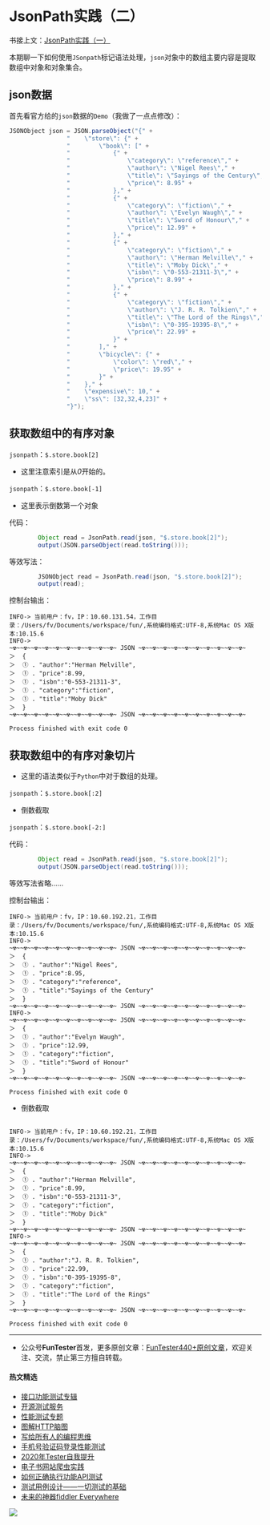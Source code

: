 # JsonPath实践（二）

书接上文：[JsonPath实践（一）](https://mp.weixin.qq.com/s/Cq0_v_ptbGd4f5y8HIsq7w)

本期聊一下如何使用`JSonpath`标记语法处理，`json`对象中的数组主要内容是提取数组中对象和对象集合。

## json数据

首先看官方给的`json`数据的`Demo`（我做了一点点修改）：

```Java
JSONObject json = JSON.parseObject("{" +
                "    \"store\": {" +
                "        \"book\": [" +
                "            {" +
                "                \"category\": \"reference\"," +
                "                \"author\": \"Nigel Rees\"," +
                "                \"title\": \"Sayings of the Century\"," +
                "                \"price\": 8.95" +
                "            }," +
                "            {" +
                "                \"category\": \"fiction\"," +
                "                \"author\": \"Evelyn Waugh\"," +
                "                \"title\": \"Sword of Honour\"," +
                "                \"price\": 12.99" +
                "            }," +
                "            {" +
                "                \"category\": \"fiction\"," +
                "                \"author\": \"Herman Melville\"," +
                "                \"title\": \"Moby Dick\"," +
                "                \"isbn\": \"0-553-21311-3\"," +
                "                \"price\": 8.99" +
                "            }," +
                "            {" +
                "                \"category\": \"fiction\"," +
                "                \"author\": \"J. R. R. Tolkien\"," +
                "                \"title\": \"The Lord of the Rings\"," +
                "                \"isbn\": \"0-395-19395-8\"," +
                "                \"price\": 22.99" +
                "            }" +
                "        ]," +
                "        \"bicycle\": {" +
                "            \"color\": \"red\"," +
                "            \"price\": 19.95" +
                "        }" +
                "    }," +
                "    \"expensive\": 10," +
                "    \"ss\": [32,32,4,23]" +
                "}");
```

## 获取数组中的有序对象

`jsonpath`：`$.store.book[2]`

* 这里注意索引是从*0*开始的。

`jsonpath`：`$.store.book[-1]`

* 这里表示倒数第一个对象

代码：

```Java
        Object read = JsonPath.read(json, "$.store.book[2]");
        output(JSON.parseObject(read.toString()));
```

等效写法：

```Java
        JSONObject read = JsonPath.read(json, "$.store.book[2]");
        output(read);

```

控制台输出：


```shell
INFO-> 当前用户：fv，IP：10.60.131.54，工作目录：/Users/fv/Documents/workspace/fun/,系统编码格式:UTF-8,系统Mac OS X版本:10.15.6
INFO-> 
~☢~~☢~~☢~~☢~~☢~~☢~~☢~~☢~~☢~~☢~ JSON ~☢~~☢~~☢~~☢~~☢~~☢~~☢~~☢~~☢~~☢~
＞  {
＞  ① . "author":"Herman Melville",
＞  ① . "price":8.99,
＞  ① . "isbn":"0-553-21311-3",
＞  ① . "category":"fiction",
＞  ① . "title":"Moby Dick"
＞  }
~☢~~☢~~☢~~☢~~☢~~☢~~☢~~☢~~☢~~☢~ JSON ~☢~~☢~~☢~~☢~~☢~~☢~~☢~~☢~~☢~~☢~

Process finished with exit code 0

```


## 获取数组中的有序对象切片

* 这里的语法类似于`Python`中对于数组的处理。

`jsonpath`：`$.store.book[:2]`

* 倒数截取

`jsonpath`：`$.store.book[-2:]`


代码：

```Java
        Object read = JsonPath.read(json, "$.store.book[2]");
        output(JSON.parseObject(read.toString()));
```

等效写法省略……


控制台输出：


```shell
INFO-> 当前用户：fv，IP：10.60.192.21，工作目录：/Users/fv/Documents/workspace/fun/,系统编码格式:UTF-8,系统Mac OS X版本:10.15.6
INFO-> 
~☢~~☢~~☢~~☢~~☢~~☢~~☢~~☢~~☢~~☢~ JSON ~☢~~☢~~☢~~☢~~☢~~☢~~☢~~☢~~☢~~☢~
＞  {
＞  ① . "author":"Nigel Rees",
＞  ① . "price":8.95,
＞  ① . "category":"reference",
＞  ① . "title":"Sayings of the Century"
＞  }
~☢~~☢~~☢~~☢~~☢~~☢~~☢~~☢~~☢~~☢~ JSON ~☢~~☢~~☢~~☢~~☢~~☢~~☢~~☢~~☢~~☢~
INFO-> 
~☢~~☢~~☢~~☢~~☢~~☢~~☢~~☢~~☢~~☢~ JSON ~☢~~☢~~☢~~☢~~☢~~☢~~☢~~☢~~☢~~☢~
＞  {
＞  ① . "author":"Evelyn Waugh",
＞  ① . "price":12.99,
＞  ① . "category":"fiction",
＞  ① . "title":"Sword of Honour"
＞  }
~☢~~☢~~☢~~☢~~☢~~☢~~☢~~☢~~☢~~☢~ JSON ~☢~~☢~~☢~~☢~~☢~~☢~~☢~~☢~~☢~~☢~

Process finished with exit code 0

```

* 倒数截取


```shell

INFO-> 当前用户：fv，IP：10.60.192.21，工作目录：/Users/fv/Documents/workspace/fun/,系统编码格式:UTF-8,系统Mac OS X版本:10.15.6
INFO-> 
~☢~~☢~~☢~~☢~~☢~~☢~~☢~~☢~~☢~~☢~ JSON ~☢~~☢~~☢~~☢~~☢~~☢~~☢~~☢~~☢~~☢~
＞  {
＞  ① . "author":"Herman Melville",
＞  ① . "price":8.99,
＞  ① . "isbn":"0-553-21311-3",
＞  ① . "category":"fiction",
＞  ① . "title":"Moby Dick"
＞  }
~☢~~☢~~☢~~☢~~☢~~☢~~☢~~☢~~☢~~☢~ JSON ~☢~~☢~~☢~~☢~~☢~~☢~~☢~~☢~~☢~~☢~
INFO-> 
~☢~~☢~~☢~~☢~~☢~~☢~~☢~~☢~~☢~~☢~ JSON ~☢~~☢~~☢~~☢~~☢~~☢~~☢~~☢~~☢~~☢~
＞  {
＞  ① . "author":"J. R. R. Tolkien",
＞  ① . "price":22.99,
＞  ① . "isbn":"0-395-19395-8",
＞  ① . "category":"fiction",
＞  ① . "title":"The Lord of the Rings"
＞  }
~☢~~☢~~☢~~☢~~☢~~☢~~☢~~☢~~☢~~☢~ JSON ~☢~~☢~~☢~~☢~~☢~~☢~~☢~~☢~~☢~~☢~

Process finished with exit code 0

```


--- 
* 公众号**FunTester**首发，更多原创文章：[FunTester440+原创文章](https://mp.weixin.qq.com/s/s7ZmCNBYy3j-71JFbtgneg)，欢迎关注、交流，禁止第三方擅自转载。

#### 热文精选

- [接口功能测试专辑](https://mp.weixin.qq.com/mp/appmsgalbum?action=getalbum&album_id=1321895538945638401&__biz=MzU4MTE2NDEyMQ==#wechat_redirect)
- [开源测试服务](https://mp.weixin.qq.com/s/ZOs0cp_vt6_iiundHaKk4g)
- [性能测试专题](https://mp.weixin.qq.com/mp/appmsgalbum?action=getalbum&album_id=1319027448301961218&__biz=MzU4MTE2NDEyMQ==#wechat_redirect)
- [图解HTTP脑图](https://mp.weixin.qq.com/s/100Vm8FVEuXs0x6rDGTipw)
- [写给所有人的编程思维](https://mp.weixin.qq.com/s/Oj33UCnYfbUgzsBzEm2GPQ)
- [手机号验证码登录性能测试](https://mp.weixin.qq.com/s/i-j8fJAdcsJ7v8XPOnPDAw)
- [2020年Tester自我提升](https://mp.weixin.qq.com/s/vuhUp85_6Sbg6ReAN3TTSQ)
- [电子书网站爬虫实践](https://mp.weixin.qq.com/s/KGW0dIS5NTLgxyhSjxDiOw)
- [如何正确执行功能API测试](https://mp.weixin.qq.com/s/aeGx5O_jK_iTD9KUtylWmA)
- [测试用例设计——一切测试的基础](https://mp.weixin.qq.com/s/0_ubnlhp2jk-jxHxJ95E9g)
- [未来的神器fiddler Everywhere](https://mp.weixin.qq.com/s/-BSuHR6RPkdv8R-iy47MLQ)

![](https://mmbiz.qpic.cn/mmbiz_png/13eN86FKXzCcsLRmf6VicSKFPfvMT8p7eg7iaBGgPxmbNxHsBcOic2rcw1TCvS1PTGC6WkRFXA7yoqr2bVlrEQqlA/640?wx_fmt=png&tp=webp&wxfrom=5&wx_lazy=1&wx_co=1)